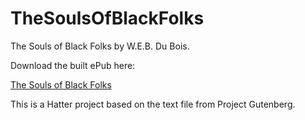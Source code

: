 
TheSoulsOfBlackFolks
================

The Souls of Black Folks by W.E.B. Du Bois.

Download the built ePub here:

<a href='https://github.com/baldmountain/TheSoulsOfBlackFolks/raw/master/The%20Souls%20of%20Black%20Folk%20-%20Du%20Bois.epub'>The Souls of Black Folks</a>

This is a Hatter project based on the text file from Project Gutenberg.